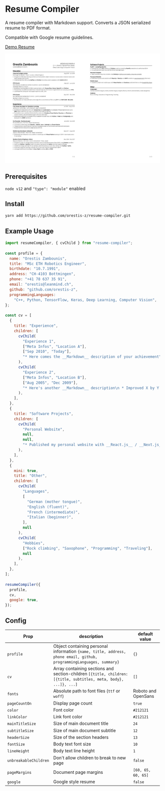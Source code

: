 # Resume Compiler

A resume compiler with Markdown support. Converts a JSON serialized resume to PDF format.

Compatible with Google resume guidelines.

[Demo Resume](example/output/Resume_Orestis_Zambounis.pdf)

![alt text](example/output/Resume_Orestis_Zambounis.jpg)

## Prerequisites

`node v12` and `"type": "module"` enabled

## Install

```bash
yarn add https://github.com/orestis-z/resume-compiler.git
```

## Example Usage

```js
import resumeCompiler, { cvChild } from "resume-compiler";

const profile = {
  name: "Orestis Zambounis",
  title: "MSc ETH Robotics Engineer",
  birthdate: "10.7.1991",
  address: "CH-4103 Bottmingen",
  phone: "+41 78 637 35 91",
  email: "orestis@leanmind.ch",
  github: "github.com/orestis-z",
  programmingLanguages:
    "C++, Python, TensorFlow, Keras, Deep Learning, Computer Vision",
};

const cv = [
  {
    title: "Experience",
    children: [
      cvChild(
        "Experience 1",
        ["Meta Infos", "Location A"],
        ["Sep 2010", "Today"],
        "* Here comes the __Markdown__ description of your achievement"
      ),
      cvChild(
        "Experience 2",
        ["Meta Infos", "Location B"],
        ["Aug 2005", "Dec 2009"],
        "* Here's another __Markdown__ description\n * Improved X by Y by doing Z"
      ),
    ],
  },
  {
    title: "Software Projects",
    children: [
      cvChild(
        "Personal Website",
        null,
        null,
        "* Published my personal website with __React.js__ / __Next.js__ and __AWS__ Lambda on <a href='https://leanmind.ch'>www.leanmind.ch</a> (German)"
      ),
    ],
  },
  {
    mini: true,
    title: "Other",
    children: [
      cvChild(
        "Languages",
        [
          "German (mother tongue)",
          "English (fluent)",
          "French (intermediate)",
          "Italian (beginner)",
        ],
        null
      ),
      cvChild(
        "Hobbies",
        ["Rock climbing", "Saxophone", "Programming", "Traveling"],
        null
      ),
    ],
  },
];

resumeCompiler({
  profile,
  cv,
  google: true,
});
```

## Config

| Prop                  | description                                                                                                         | default value       |
| --------------------- | ------------------------------------------------------------------------------------------------------------------- | ------------------- |
| `profile`             | Object containing personal information `{name, title, address, phone email, github, programmingLanguages, summary}` | `{}`                |
| `cv`                  | Array containing sections and section-children `[{title, children: [{title, subtitles, meta, body}, ...]}, ...]`    | `[]`                |
| `fonts`               | Absolute path to font files (`ttf` or `woff`)                                                                       | Roboto and OpenSans |
| `pageCountOn`         | Display page count                                                                                                  | `true`              |
| `color`               | Font color                                                                                                          | `#212121`           |
| `linkColor`           | Link font color                                                                                                     | `#212121`           |
| `mainTitleSize`       | Size of main document title                                                                                         | `24`                |
| `subtitleSize`        | Size of main document subtitle                                                                                      | `12`                |
| `headerSize`          | Size of the section headers                                                                                         | `13`                |
| `fontSize`            | Body text font size                                                                                                 | `10`                |
| `lineHeight`          | Body text line height                                                                                               | `1`                 |
| `unbreakableChildren` | Don't allow children to break to new page                                                                           | `false`             |
| `pageMargins`         | Document page margins                                                                                               | `[60, 65, 60, 65]`  |
| `google`              | Google style resume                                                                                                 | `false`             |
